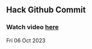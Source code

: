
 ## Hack Github Commit 
 ### Watch video <a href="https://www.youtube.com">here</a> 
 Fri 06 Oct 2023 
